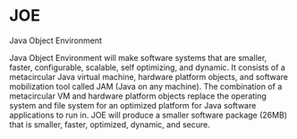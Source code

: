 # JOE
Java Object Environment

Java Object Environment will make software systems that are smaller, faster, configurable, scalable, 
self optimizing, and dynamic. It consists of a metacircular Java virtual machine, hardware platform objects,
and software mobilization tool called JAM (Java on any machine). The combination of a metacircular VM and 
hardware platform objects replace the operating system and file system for an optimized platform for 
Java software applications to run in. JOE will produce a smaller software package (26MB) that is smaller, 
faster, optimized, dynamic, and secure.
